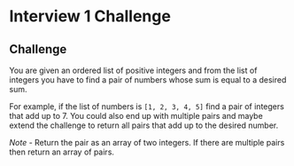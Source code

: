 # Interview 1 Challenge

## Challenge

You are given an ordered list of positive integers and from the list of integers you have to find a pair of numbers whose sum is equal to a desired sum.

For example, if the list of numbers is `[1, 2, 3, 4, 5]` find a pair of integers that add up to 7. You could also end up with multiple pairs and maybe extend the challenge to return all pairs that add up to the desired number. 

*Note* - Return the pair as an array of two integers. If there are multiple pairs then return an array of pairs.